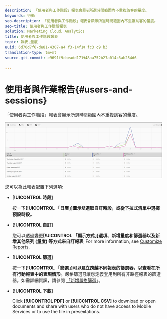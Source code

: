 ```yaml
---
description: 「使用者與工作階段」報表會顯示所選時間範圍內不重複訪客的量度。
keywords: 行動
seo-description: 「使用者與工作階段」報表會顯示所選時間範圍內不重複訪客的量度。
seo-title: 使用者與工作階段報表
solution: Marketing Cloud、Analytics
title: 使用者與工作階段報表
topic: 報表,量度
uuid: 6d70d7f6-de81-4307-a4 f3-14f18 fc3 c9 b3
translation-type: tm+mt
source-git-commit: e9691f9cbeadd171948aa752b27a014c3ab254d6

---
```



# 使用者與作業報告{#users-and-sessions}

「使用者與工作階段」報表會顯示所選時間範圍內不重複訪客的量度。

![使用者與工作階段報表](assets/users_sessions.png)

您可以為此報表配置下列選項:

* **[!UICONTROL 時段]**

   按一下&#x200B;**[!UICONTROL 「日曆」]圖示以選取自訂時段，或從下拉式清單中選擇預設時段。**

* **[!UICONTROL 自訂]**

   您可以透過變更&#x200B;**[!UICONTROL 「顯示方式」]選項、新增量度和篩選器以及新增其他系列 (量度) 等方式來自訂報表.** For more information, see [Customize Reports](/help/using/usage/reports-customize/t-reports-customize.md).

* **[!UICONTROL 篩選]**

   按一下&#x200B;**[!UICONTROL 「篩選」]可以建立跨越不同報表的篩選器，以查看在所有行動報表中的表現情形。**&#x200B;嚴格篩選可讓您定義套用到所有非路徑報表的篩選器。如需詳細資訊，請參閱 [「新增嚴格篩選](/help/using/usage/reports-customize/t-sticky-filter.md)」。

* **[!UICONTROL 下載]**

   Click **[!UICONTROL PDF]** or **[!UICONTROL CSV]** to download or open documents and share with users who do not have access to Mobile Services or to use the file in presentations.